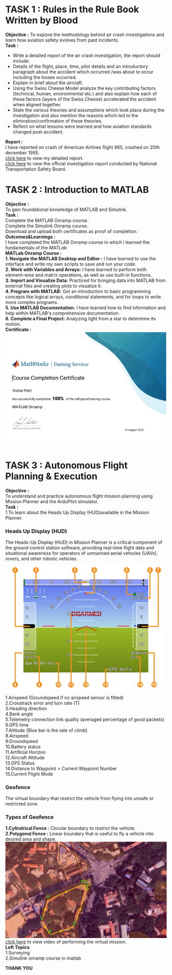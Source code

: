 # TASK 1 : Rules in the Rule Book Written by Blood
**Objective :** To explore the methodology behind air crash investigations and learn how aviation safety evolves from past incidents. \
**Task :**
- Write a detailed report of the air crash investigation, the report should include:
- Details of the flight, place, time, pilot details and an introductory paragraph about the accident which occurred /was about to occur including the losses occurred.
- Explain in brief about the aircraft.
- Using the Swiss Cheese Model analyze the key contributing factors (technical, human, environmental etc.) and also explain how each of these factors (layers of the Swiss Cheese) accelerated the accident when aligned together.
- State the various theories and assumptions which took place during the investigation and also mention the reasons which led to the elimination/confirmation of these theories.
- Reflect on what lessons were learned and how aviation standards changed post-accident.

**Report :** \
I have reported on crash of American Airlines flight 965, crashed on 20th december 1995. \
[click here](https://github.com/Vishalpolicepatil/Report-level-2/blob/52a7d67ffd8e6aa5e7c8e70c63757dfe294f611e/Cali%20Crash%20(2)%20(1).pdf) to view my detailed report. \
[click here](https://github.com/Vishalpolicepatil/Report-level-2/blob/52a7d67ffd8e6aa5e7c8e70c63757dfe294f611e/A96_90_106.pdf) to view the official investigation report conducted by National Transportation Safety Board.
# TASK 2 : Introduction to MATLAB 
**Objective :** \
To gain foundational knowledge of MATLAB and Simulink. \
**Task :** \
Complete the MATLAB Onramp course. \
Complete the Simulink Onramp course. \
Download and upload both certificates as proof of completion. \
**Outcomes&Learnings :** \
I have completed the MATLAB Onramp course in which i learned the fundamentals of the *MATLab* \
**MATLab Onramp Course :** \
**1. Navigate the MATLAB Desktop and Editor :** I have learned to use the interface and write my own scripts to save and run your code. \
**2. Work with Variables and Arrays:** I have learned to perform both element-wise and matrix operations, as well as use built-in functions. \
**3. Import and Visualize Data:** Practiced for bringing data into MATLAB from external files and creating plots to visualize it. \
**4. Program with MATLAB:** Got an introduction to basic programming concepts like logical arrays, conditional statements, and for loops to write more complex programs. \
**5. Use MATLAB Documentation:** I have learned how to find information and help within MATLAB's comprehensive documentation. \
**6. Complete a Final Project:** Analyzing light from a star to determine its motion. \
**Certificate :** \
![alt text](https://github.com/Vishalpolicepatil/Report-level-2/blob/main/Screenshot%202025-08-27%20180014.png?raw=true)
# TASK 3 : Autonomous Flight Planning & Execution

**Objective :** \
To understand and practice autonomous flight mission planning using Mission Planner and the ArduPilot simulator. \
**Task :** \
1.To learn about the Heads Up Display (HUD)available in the Mission Planner.  
### Heads Up Display (HUD)
The Heads-Up Display (HUD) in Mission Planner is a critical component of the ground control station software, providing real-time flight data and situational awareness for operators of unmanned aerial vehicles (UAVs), rovers, and other robotic vehicles. \
![alt text](https://github.com/Vishalpolicepatil/Report-level-2/blob/main/Screenshot%202025-08-30%20150826.png?raw=true)
1.Airspeed (Groundspeed if no airspeed sensor is fitted) \
2.Crosstrack error and turn rate (T) \
3.Heading direction \
4.Bank angle \
5.Telemetry connection link quality (averaged percentage of good packets) \
6.GPS time \
7.Altitude (Blue bar is the rate of climb) \
8.Airspeed \
9.Groundspeed \
10.Battery status \
11.Artificial Horizon \
12.Aircraft Attitude \
13.GPS Status \
14.Distance to Waypoint > Current Waypoint Number \
15.Current Flight Mode 
### Geofence 
The virtual boundary that restrict the vehicle from flying into unsafe or restricted zone. 
### Types of Geofence
**1.Cylindrical Fence :** Circular boundary to restrict the vehicle. \
**2.Polygonal Fence :** Linear boundary that is useful to fly a vehicle into desired area and shape. \
![image link](https://github.com/Vishalpolicepatil/Report-level-2/blob/main/Screenshot%202025-09-04%20220521.png?raw=true) \
[click here](https://youtu.be/l0WbwB-BPwc?t=9) to view video of performing the virtual mission. \
**Left Topics** \
1.Surveying \
2.Simulink onramp course in matlab 

**THANK YOU**



